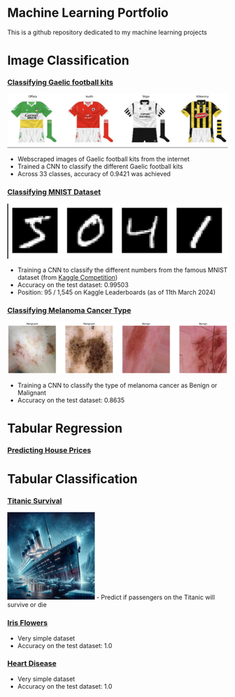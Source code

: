 # Machine Learning Portfolio

This is a github repository dedicated to my machine learning projects


# Image Classification

### [Classifying Gaelic football kits](ImageClassification/gaelicJerseys.ipynb)

![Alt text](Images/gaelicJerseyProject.png)

- Webscraped images of Gaelic football kits from the internet
- Trained a CNN to classify the different Gaelic football kits
- Across 33 classes, accuracy of 0.9421 was achieved

### [Classifying MNIST Dataset](ImageClassification/mnist.ipynb)

![Alt text](Images/mnist.png)

- Training a CNN to classify the different numbers from the famous MNIST dataset (from  [Kaggle Competition](https://www.kaggle.com/competitions/digit-recognizer/overview))
- Accuracy on the test dataset: 0.99503
- Position: 95 / 1,545 on Kaggle Leaderboards (as of 11th March 2024)

### [Classifying Melanoma Cancer Type](ImageClassification/mnist.ipynb)

![Alt text](Images/cancer.png)

- Training a CNN to classify the type of melanoma cancer as Benign or Malignant
- Accuracy on the test dataset: 0.8635

<!-- ----------------------------------------------------------------------- -->
<!-- ----------------------------------------------------------------------- -->
# Tabular Regression

### [Predicting House Prices](ImageClassification/mnist.ipynb)

<!-- ----------------------------------------------------------------------- -->
<!-- ----------------------------------------------------------------------- -->
# Tabular Classification

### [Titanic Survival](tabularClassification/titanic.ipynb)

<img src="Images/Titanic.png" alt="Alt text" width="200" height="200">
- Predict if passengers on the Titanic will survive or die

### [Iris Flowers](ImageClassification/irisFlowers.ipynb)
- Very simple dataset
- Accuracy on the test dataset: 1.0

### [Heart Disease](ImageClassification/heart.ipynb)
- Very simple dataset
- Accuracy on the test dataset: 1.0

